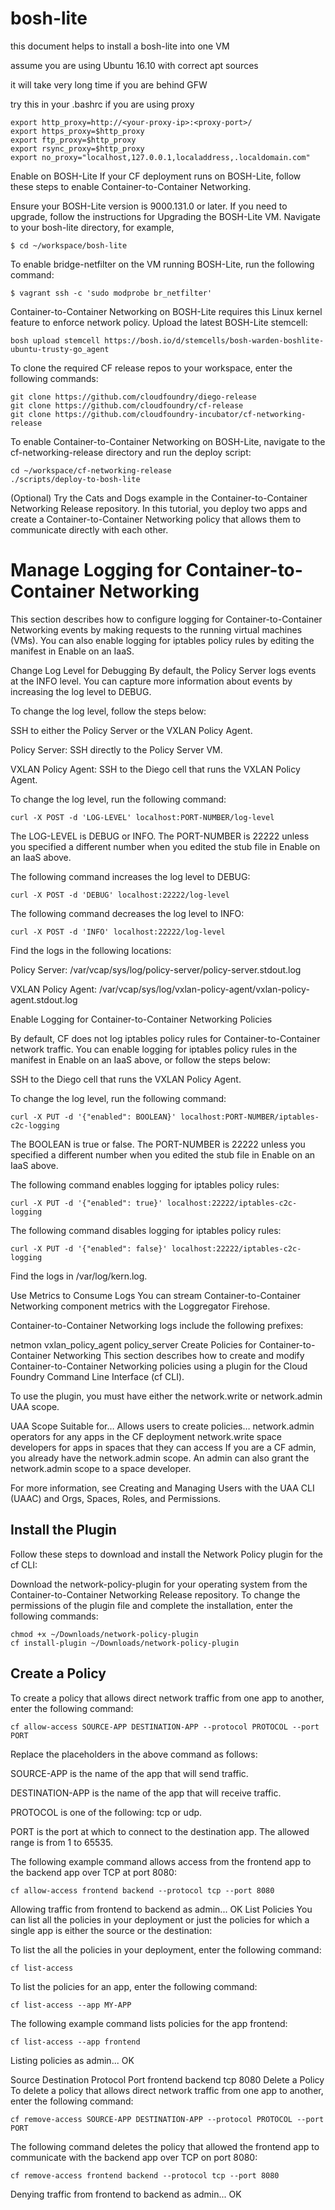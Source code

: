 # bosh-lite

this document helps to install a bosh-lite into one VM

assume you are using Ubuntu 16.10 with correct apt sources

it will take very long time if you are behind GFW

try this in your .bashrc if you are using proxy

    export http_proxy=http://<your-proxy-ip>:<proxy-port>/
    export https_proxy=$http_proxy
    export ftp_proxy=$http_proxy
    export rsync_proxy=$http_proxy
    export no_proxy="localhost,127.0.0.1,localaddress,.localdomain.com"


Enable on BOSH-Lite
If your CF deployment runs on BOSH-Lite, follow these steps to enable Container-to-Container Networking.

Ensure your BOSH-Lite version is 9000.131.0 or later. If you need to upgrade, follow the instructions for Upgrading the BOSH-Lite VM.
Navigate to your bosh-lite directory, for example,

    $ cd ~/workspace/bosh-lite 
To enable bridge-netfilter on the VM running BOSH-Lite, run the following command:

    $ vagrant ssh -c 'sudo modprobe br_netfilter'

Container-to-Container Networking on BOSH-Lite requires this Linux kernel feature to enforce network policy.
Upload the latest BOSH-Lite stemcell:
    
    bosh upload stemcell https://bosh.io/d/stemcells/bosh-warden-boshlite-ubuntu-trusty-go_agent
To clone the required CF release repos to your workspace, enter the following commands:

    git clone https://github.com/cloudfoundry/diego-release
    git clone https://github.com/cloudfoundry/cf-release
    git clone https://github.com/cloudfoundry-incubator/cf-networking-release
    
To enable Container-to-Container Networking on BOSH-Lite, navigate to the cf-networking-release directory and run the deploy script:

    cd ~/workspace/cf-networking-release
    ./scripts/deploy-to-bosh-lite
    
(Optional) Try the Cats and Dogs example in the Container-to-Container Networking Release repository. 
In this tutorial, you deploy two apps and create a Container-to-Container Networking policy that allows them to communicate directly with each other.


# Manage Logging for Container-to-Container Networking

This section describes how to configure logging for Container-to-Container Networking events by making requests to the running virtual machines (VMs). You can also enable logging for iptables policy rules by editing the manifest in Enable on an IaaS.

Change Log Level for Debugging
By default, the Policy Server logs events at the INFO level. You can capture more information about events by increasing the log level to DEBUG.

To change the log level, follow the steps below:

SSH to either the Policy Server or the VXLAN Policy Agent.

Policy Server: SSH directly to the Policy Server VM.

VXLAN Policy Agent: SSH to the Diego cell that runs the VXLAN Policy Agent.

To change the log level, run the following command:

    curl -X POST -d 'LOG-LEVEL' localhost:PORT-NUMBER/log-level
The LOG-LEVEL is DEBUG or INFO. The PORT-NUMBER is 22222 unless you specified a different number when you edited the stub file in Enable on an IaaS above. 

The following command increases the log level to DEBUG:

    curl -X POST -d 'DEBUG' localhost:22222/log-level
The following command decreases the log level to INFO:

    curl -X POST -d 'INFO' localhost:22222/log-level
Find the logs in the following locations:

Policy Server: /var/vcap/sys/log/policy-server/policy-server.stdout.log

VXLAN Policy Agent: /var/vcap/sys/log/vxlan-policy-agent/vxlan-policy-agent.stdout.log

Enable Logging for Container-to-Container Networking Policies

By default, CF does not log iptables policy rules for Container-to-Container network traffic. 
You can enable logging for iptables policy rules in the manifest in Enable on an IaaS above, or follow the steps below:

SSH to the Diego cell that runs the VXLAN Policy Agent.

To change the log level, run the following command:

    curl -X PUT -d '{"enabled": BOOLEAN}' localhost:PORT-NUMBER/iptables-c2c-logging
The BOOLEAN is true or false. The PORT-NUMBER is 22222 unless you specified a different number when you edited the stub file in Enable on an IaaS above. 

The following command enables logging for iptables policy rules:

    curl -X PUT -d '{"enabled": true}' localhost:22222/iptables-c2c-logging
The following command disables logging for iptables policy rules:
    
    curl -X PUT -d '{"enabled": false}' localhost:22222/iptables-c2c-logging
Find the logs in /var/log/kern.log.

Use Metrics to Consume Logs
You can stream Container-to-Container Networking component metrics with the Loggregator Firehose.

Container-to-Container Networking logs include the following prefixes:

netmon
vxlan_policy_agent
policy_server
Create Policies for Container-to-Container Networking
This section describes how to create and modify Container-to-Container Networking policies using a plugin for the Cloud Foundry Command Line Interface (cf CLI).

To use the plugin, you must have either the network.write or network.admin UAA scope.

UAA Scope	Suitable for…	Allows users to create policies…
network.admin	operators	for any apps in the CF deployment
network.write	space developers	for apps in spaces that they can access
If you are a CF admin, you already have the network.admin scope. An admin can also grant the network.admin scope to a space developer.

For more information, see Creating and Managing Users with the UAA CLI (UAAC) and Orgs, Spaces, Roles, and Permissions.

## Install the Plugin
Follow these steps to download and install the Network Policy plugin for the cf CLI:

Download the network-policy-plugin for your operating system from the Container-to-Container Networking Release repository.
To change the permissions of the plugin file and complete the installation, enter the following commands:

    chmod +x ~/Downloads/network-policy-plugin
    cf install-plugin ~/Downloads/network-policy-plugin
    
## Create a Policy
To create a policy that allows direct network traffic from one app to another, enter the following command:


    cf allow-access SOURCE-APP DESTINATION-APP --protocol PROTOCOL --port PORT
Replace the placeholders in the above command as follows:

SOURCE-APP is the name of the app that will send traffic.

DESTINATION-APP is the name of the app that will receive traffic.

PROTOCOL is one of the following: tcp or udp.

PORT is the port at which to connect to the destination app. The allowed range is from 1 to 65535.

The following example command allows access from the frontend app to the backend app over TCP at port 8080:


    cf allow-access frontend backend --protocol tcp --port 8080
Allowing traffic from frontend to backend as admin...
OK 
List Policies
You can list all the policies in your deployment or just the policies for which a single app is either the source or the destination:

To list the all the policies in your deployment, enter the following command:

    cf list-access
To list the policies for an app, enter the following command:
    
    cf list-access --app MY-APP
The following example command lists policies for the app frontend:

    cf list-access --app frontend
Listing policies as admin...
OK

Source    Destination    Protocol    Port
frontend  backend        tcp         8080
Delete a Policy
To delete a policy that allows direct network traffic from one app to another, enter the following command:


    cf remove-access SOURCE-APP DESTINATION-APP --protocol PROTOCOL --port PORT
The following command deletes the policy that allowed the frontend app to communicate with the backend app over TCP on port 8080:
    
    cf remove-access frontend backend --protocol tcp --port 8080
Denying traffic from frontend to backend as admin...
OK 

